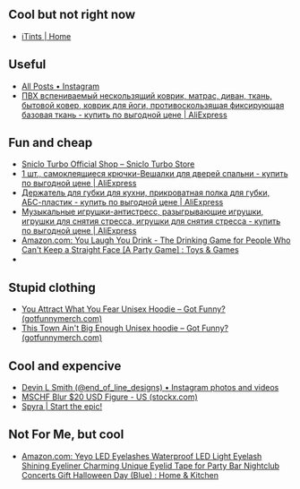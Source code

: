 ## Cool but not right now
- [iTints | Home](https://www.itints.com/)

## Useful
- [All Posts • Instagram](https://www.instagram.com/p/Cq7nEW7AMh6/)
- [ПВХ вспениваемый нескользящий коврик, матрас, диван, ткань, бытовой ковер, коврик для йоги, противоскользящая фиксирующая базовая ткань - купить по выгодной цене | AliExpress](https://aliexpress.ru/item/1005004370037015.html?sku_id=12000028958415867&spm=a2g2w.productlist.search_results.0.50f24aa6FUK9yk)

## Fun and cheap
- [Sniclo Turbo Official Shop – Sniclo Turbo Store](https://sniclo.com/)
- [1 шт., самоклеящиеся крючки-Вешалки для дверей спальни - купить по выгодной цене | AliExpress](https://aliexpress.ru/item/1005005393789909.html?sku_id=12000032880134940&spm=a2g2w.productlist.search_results.4.23fa4aa6SyfQ4v)
- [Держатель для губки для кухни, прикроватная полка для губки, АБС-пластик - купить по выгодной цене | AliExpress](https://aliexpress.ru/item/1005004114781662.html?sku_id=12000028080374969&spm=a2g2w.productlist.search_results.10.42c64aa6JaKDlL)
- [Музыкальные игрушки-антистресс, разыгрывающие игрушки, игрушки для снятия стресса, игрушки для снятия стресса - купить по выгодной цене | AliExpress](https://aliexpress.ru/item/1005005338392394.html?sku_id=12000032663332043&spm=.search_results.0.45264aa6tfbV8R)
- [Amazon.com: You Laugh You Drink - The Drinking Game for People Who Can't Keep a Straight Face [A Party Game] : Toys & Games](https://www.amazon.com/You-Laugh-Drink-Drinking-Straight/dp/B08FCVJ7N2)
- 

## Stupid clothing
- [You Attract What You Fear Unisex Hoodie – Got Funny? (gotfunnymerch.com)](https://gotfunnymerch.com/products/you-attract-what-you-fear-unisex-hoodie)
- [This Town Ain't Big Enough Unisex hoodie – Got Funny? (gotfunnymerch.com)](https://gotfunnymerch.com/products/this-town-aint-big-enough-unisex-hoodie)

## Cool and expencive
- [Devin L Smith (@end_of_line_designs) • Instagram photos and videos](https://www.instagram.com/end_of_line_designs/)
- [MSCHF Blur $20 USD Figure - US (stockx.com)](https://stockx.com/mschf-blur-figure)
- [Spyra | Start the epic!](https://spyra.com/collections/all)

## Not For Me, but cool
- [Amazon.com: Yeyo LED Eyelashes Waterproof LED Light Eyelash Shining Eyeliner Charming Unique Eyelid Tape for Party Bar Nightclub Concerts Gift Halloween Day (Blue) : Home & Kitchen](https://www.amazon.com/Eyelashes-Waterproof-Eyeliner-NightClub-Halloween/dp/B074WFD9KV/ref=sr_1_2?keywords=led%2Beyelashes&qid=1682865949&sr=8-2&th=1)
